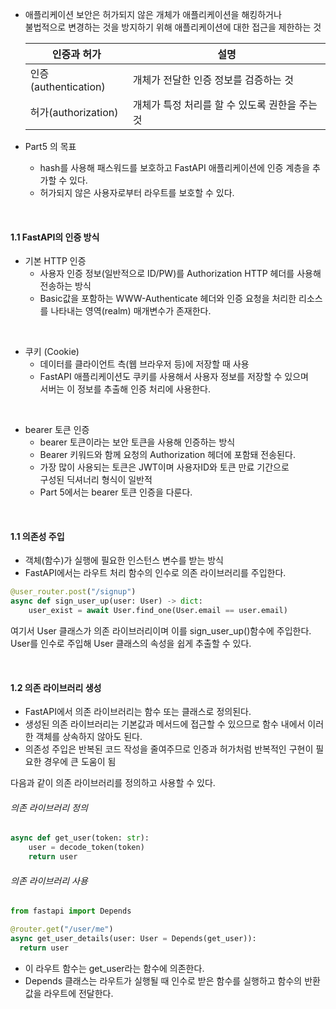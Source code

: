 - 애플리케이션 보안은 허가되지 않은 개체가 애플리케이션을 해킹하거나  
  불법적으로 변경하는 것을 방지하기 위해 애플리케이션에 대한 접근을 제한하는 것

  | 인증과 허가          | 설명                                           |
  | -------------------- | ---------------------------------------------- |
  | 인증(authentication) | 개체가 전달한 인증 정보를 검증하는 것          |
  | 허가(authorization)  | 개체가 특정 처리를 할 수 있도록 권한을 주는 것 |

- Part5 의 목표  
  - hash를 사용해 패스워드를 보호하고 FastAPI 애플리케이션에 인증 계층을 추가할 수 있다. 
  - 허가되지 않은 사용자로부터 라우트를 보호할 수 있다.

<br/>

#### 1.1 FastAPI의 인증 방식
- 기본 HTTP 인증
  - 사용자 인증 정보(일반적으로 ID/PW)를 Authorization HTTP 헤더를 사용해 전송하는 방식
  - Basic값을 포함하는 WWW-Authenticate 헤더와 인증 요청을 처리한 리소스를 나타내는 영역(realm) 매개변수가 존재한다.

<br/>

- 쿠키 (Cookie)
  - 데이터를 클라이언트 측(웹 브라우저 등)에 저장할 때 사용
  - FastAPI 애플리케이션도 쿠키를 사용해서 사용자 정보를 저장할 수 있으며  
    서버는 이 정보를 추출해 인증 처리에 사용한다.

<br/>

- bearer 토큰 인증
  - bearer 토큰이라는 보안 토큰을 사용해 인증하는 방식
  - Bearer 키워드와 함께 요청의 Authorization 헤더에 포함돼 전송된다.
  - 가장 많이 사용되는 토큰은 JWT이며 사용자ID와 토큰 만료 기간으로  
    구성된 딕셔너리 형식이 일반적
  - Part 5에서는 bearer 토큰 인증을 다룬다.
<br/>

#### 1.1 의존성 주입
- 객체(함수)가 실행에 필요한 인스턴스 변수를 받는 방식
- FastAPI에서는 라우트 처리 함수의 인수로 의존 라이브러리를 주입한다.

```python
@user_router.post("/signup")
async def sign_user_up(user: User) -> dict:
    user_exist = await User.find_one(User.email == user.email)
```
여기서 User 클래스가 의존 라이브러리이며 이를 sign_user_up()함수에 주입한다.
User를 인수로 주입해 User 클래스의 속성을 쉽게 추출할 수 있다.

<br/>

#### 1.2 의존 라이브러리 생성
- FastAPI에서 의존 라이브러리는 함수 또는 클래스로 정의된다.
- 생성된 의존 라이브러리는 기본값과 메서드에 접근할 수 있으므로 함수 내에서 이러한 객체를 상속하지 않아도 된다.
- 의존성 주입은 반복된 코드 작성을 줄여주므로 인증과 허가처럼 반복적인 구현이 필요한 경우에 큰 도움이 됨  
  
다음과 같이 의존 라이브러리를 정의하고 사용할 수 있다.

###### 의존 라이브러리 정의
```python
async def get_user(token: str):
    user = decode_token(token)
    return user
```

###### 의존 라이브러리 사용
```python
from fastapi import Depends

@router.get("/user/me")
async get_user_details(user: User = Depends(get_user)):
  return user
```

- 이 라우트 함수는 get_user라는 함수에 의존한다.
- Depends 클래스는 라우트가 실행될 때 인수로 받은 함수를 실행하고 함수의 반환값을 라우트에 전달한다.